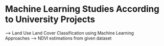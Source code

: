 # Machine Learning Studies According to University Projects

--> Land Use Land Cover Classification using Machine Learning Approaches
--> NDVI estimations from given dataset
